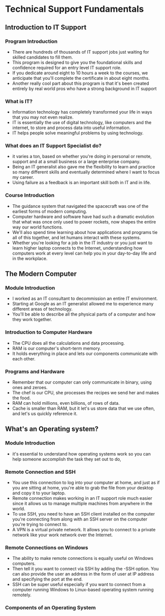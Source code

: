 # Technical Support Fundamentals
## Introduction to IT Support

### Program Introduction
- There are hundreds of thousands of IT support jobs just waiting for skilled candidates to fill them.
- This program is designed to give you the foundational skills and confidence required for an entry level IT support role. 
- If you dedicate around eight to 10 hours a week to the courses, we anticipate that you'll complete the certificate in about eight months.
- Another really cool part about this program is that it's been created entirely by real world pros who have a strong background in IT support
 ### What is IT?
- Information technology has completely transformed your life in ways that you may not even realize.
- IT is essentially the use of digital technology, like computers and the internet, to store and process data into useful information.
- IT helps people solve meaningful problems by using technology.
### What does an IT Support Specialist do?
- it varies a ton, based on whether you're doing in personal or remote, support and at a small business or a large enterprise company.
- Being an IT generalist also gave me the flexibility to learn and practice so many different skills and eventually determined where I want to focus my career.
- Using failure as a feedback is an important skill both in IT and in life.
### Course Introduction
- The guidance system that navigated the spacecraft was one of the earliest forms of modern computing. 
- Computer hardware and software have had such a dramatic evolution that what was once only used to power rockets, now shapes the entire way our world functions. 
- We'll also spend time learning about how applications and programs tie all of this together, and let humans interact with these systems.
- Whether you're looking for a job in the IT industry or you just want to learn higher laptop connects to the Internet, understanding how computers work at every level can help you in your day-to-day life and in the workplace.
## The Modern Computer

### Module Introduction
-  I worked as an IT consultant to decommission an entire IT environment. 
-  Starting at Google as an IT generalist allowed me to experience many different areas of technology.
-  You'll be able to describe all the physical parts of a computer and how they work together. 
 ### Introduction to Computer Hardware
 - The CPU does all the calculations and data processing.
 - RAM is our computer's short-term memory.
 - It holds everything in place and lets our components communicate with each other.
 ### Programs and Hardware
-  Remember that our computer can only communicate in binary, using ones and zeroes.
-  The chef is our CPU, she processes the recipes we send her and makes the food.
-  RAM can hold millions, even billions, of rows of data.
-  Cache is smaller than RAM, but it let's us store data that we use often, and let's us quickly reference it.
## What's an Operating system?

### Module Introduction
- it's essential to understand how operating systems work so you can help someone accomplish the task they set out to do,
### Remote Connection and SSH
- You use this connection to log into your computer at home, and just as if you are sitting at home, you're able to grab the file from your desktop and copy it to your laptop.
- Remote connection makes working in an IT support role much easier since it allows us to manage multiple machines from anywhere in the world.
- To use SSH, you need to have an SSH client installed on the computer you're connecting from along with an SSH server on the computer you're trying to connect to.
- A VPN is a virtual private network. It allows you to connect to a private network like your work network over the Internet.  
### Remote Connections on Windows
- The ability to make remote connections is equally useful on Windows computers.
- Then tell it you want to connect via SSH by adding the -SSH option. You can also provide the user an address in the form of user at IP address and specifying the port at the end. 
- SSH can be super useful especially if you want to connect from a computer running Windows to Linux-based operating system running remotely. 
### Components of an Operating System
 
